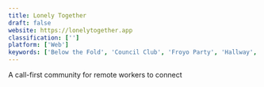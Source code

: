 ```yaml
---
title: Lonely Together
draft: false 
website: https://lonelytogether.app
classification: ['']
platform: ['Web']
keywords: ['Below the Fold', 'Council Club', 'Froyo Party', 'Hallway', 'Inspired Virtual Gatherings', 'Kampfire', 'Lunch Together', 'Remote Age', 'Remote Roulette', 'Remote Stash', 'Remote Stories', 'Remote Tools', 'Remotes.in', 'Stay at home', 'The Remote Life', 'Unity Button', 'WFH Best Practices', 'WFH Care Package', 'WFH Happy Hour', 'WFH Manual']
---
```

A call-first community for remote workers to connect